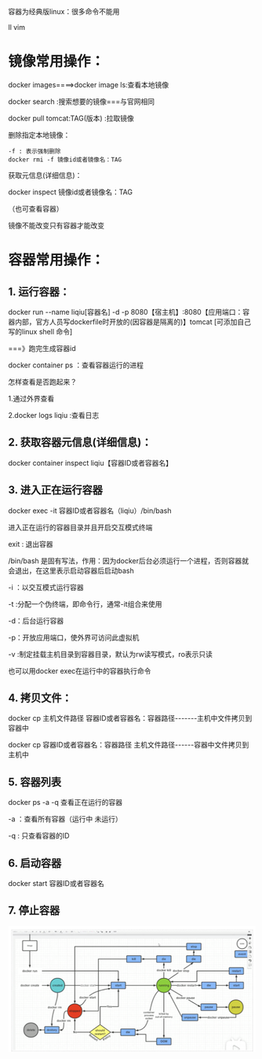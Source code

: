 容器为经典版linux：很多命令不能用 

ll           vim 

# 镜像常用操作： 

docker images====>docker image ls:查看本地镜像 

docker search :搜索想要的镜像===与官网相同 
 
docker pull tomcat:TAG(版本)  :拉取镜像 

 
删除指定本地镜像： 

    -f : 表示强制删除   
    docker rmi -f 镜像id或者镜像名：TAG 

获取元信息(详细信息)： 

docker inspect 镜像id或者镜像名：TAG 

（也可查看容器） 

镜像不能改变只有容器才能改变 

# 容器常用操作： 

 

## 1. 运行容器： 

docker run --name liqiu[容器名] -d -p 8080【宿主机】:8080【应用端口：容器内部，官方人员写dockerfile时开放的(因容器是隔离的)】tomcat [可添加自己写的linux shell 命令] 

===》跑完生成容器id 

docker container ps ：查看容器运行的进程 

怎样查看是否跑起来？ 

1.通过外界查看 

2.docker logs liqiu :查看日志 

 

## 2. 获取容器元信息(详细信息)： 

docker container inspect liqiu【容器ID或者容器名】 

 

## 3. 进入正在运行容器 

docker exec -it  容器ID或者容器名（liqiu）/bin/bash  

进入正在运行的容器目录并且开启交互模式终端 

 

exit : 退出容器 

/bin/bash 是固有写法，作用：因为docker后台必须运行一个进程，否则容器就会退出，在这里表示启动容器后启动bash 

-i ：以交互模式运行容器 

-t  :分配一个伪终端，即命令行，通常-it组合来使用 

-d：后台运行容器 

-p：开放应用端口，使外界可访问此虚拟机 

-v :制定挂载主机目录到容器目录，默认为rw读写模式，ro表示只读 

也可以用docker exec在运行中的容器执行命令 

## 4. 拷贝文件： 

docker cp 主机文件路径 容器ID或者容器名：容器路径-------主机中文件拷贝到容器中 

docker cp 容器ID或者容器名：容器路径   主机文件路径------容器中文件拷贝到主机中 

## 5. 容器列表 

docker ps -a -q 查看正在运行的容器 

-a ：查看所有容器（运行中 未运行） 

-q  : 只查看容器的ID 

## 6. 启动容器 

docker start  容器ID或者容器名 

## 7. 停止容器 
![](./imgs/img19.png)